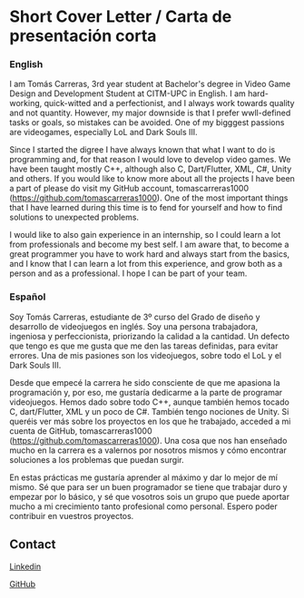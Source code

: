 # Short Cover Letter / Carta de presentación corta

### English

I am Tomás Carreras, 3rd year student at Bachelor's degree in Video Game Design and Development Student at CITM-UPC in English. I am hard-working, quick-witted and a perfectionist, and I always work towards quality and not quantity. However, my major downside is that I prefer wwll-defined tasks or goals, so mistakes can be avoided. One of my bigggest passions are videogames, especially LoL and Dark Souls III.

Since I started the digree I have always known that what I want to do is programming and, for that reason I would love to develop video games. We have been taught mostly C++, although also C, Dart/Flutter, XML, C#, Unity and others. If you would like to know more about all the projects I have been a part of please do visit my GitHub account, tomascarreras1000 (https://github.com/tomascarreras1000). One of the most important things that I have learned during this time is to fend for yourself and how to find solutions to unexpected problems.

I would like to also gain experience in an internship, so I could learn a lot from professionals and become my best self. I am aware that, to become a great programmer you have to work hard and always start from the basics, and I know that I can learn a lot from this experience, and grow both as a person and as a professional. I hope I can be part of your team.



### Español


Soy Tomás Carreras, estudiante de 3º curso del Grado de diseño y desarrollo de videojuegos en inglés. Soy una persona trabajadora, ingeniosa y perfeccionista, priorizando la calidad a la cantidad. Un defecto que tengo es que me gusta que me den las tareas definidas, para evitar errores. Una de mis pasiones son los videojuegos, sobre todo el LoL y el Dark Souls III.

Desde que empecé la carrera he sido consciente de que me apasiona la programación y, por eso, me gustaría dedicarme a la parte de programar videojuegos. Hemos dado sobre todo C++, aunque también hemos tocado C, dart/Flutter, XML y un poco de C#. También tengo nociones de Unity. Si queréis ver más sobre los proyectos en los que he trabajado, acceded a mi cuenta de GitHub, tomascarreras1000 (https://github.com/tomascarreras1000). Una cosa que nos han enseñado mucho en la carrera es a valernos por nosotros mismos y cómo encontrar soluciones a los problemas que puedan surgir.

En estas prácticas me gustaría aprender al máximo y dar lo mejor de mí mismo. Sé que para ser un buen programador se tiene que trabajar duro y empezar por lo básico, y sé que vosotros sois un grupo que  puede aportar mucho a mi crecimiento tanto profesional como personal. Espero poder contribuir en vuestros proyectos.


## Contact

[Linkedin](https://www.linkedin.com/in/tomascarreras/)


[GitHub](https://github.com/tomascarreras1000)
